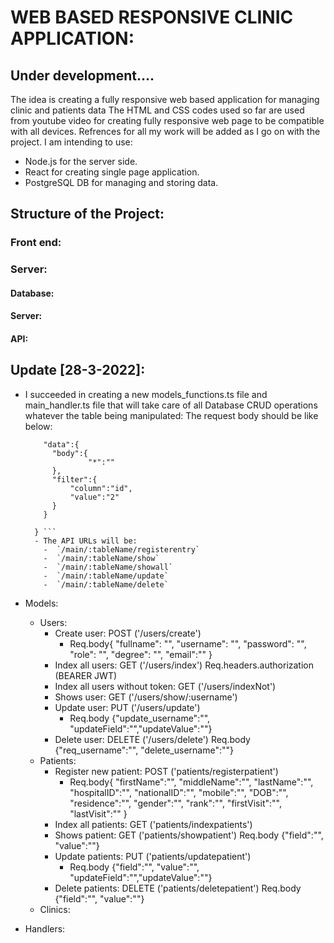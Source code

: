 # WEB BASED RESPONSIVE CLINIC APPLICATION:
## Under development....

The idea is creating a fully responsive web based application for managing clinic and patients data
The HTML and CSS codes used so far are used from youtube video for creating fully responsive web page to be compatible with all devices.
Refrences for all my work will be added as I go on with the project.
I am intending to use:
- Node.js for the server side.
- React for creating single page application.
- PostgreSQL DB for managing and storing data.


## Structure of the Project:
### Front end:

### Server:
#### Database:
#### Server:
#### API:
## Update [28-3-2022]:
  - I succeeded in creating a new models_functions.ts file and main_handler.ts file that will take care of all Database CRUD operations whatever the table being manipulated:
    The request body should be like below:
    ``` {
        "data":{
          "body":{
                  "*":""
          },
          "filter":{
              "column":"id",
              "value":"2"
          }     
        }

      } ```
      - The API URLs will be:
        -  `/main/:tableName/registerentry`
        -  `/main/:tableName/show`
        -  `/main/:tableName/showall`
        -  `/main/:tableName/update`
        -  `/main/:tableName/delete`
- Models:
    - Users:
        - Create user: POST ('/users/create')
            - Req.body{
                "fullname": "",
                "username": "",
                "password": "",
                "role": "",
                "degree": "",
                "email":""
                }
        - Index all users: GET ('/users/index') Req.headers.authorization (BEARER JWT)
        - Index all users without token: GET ('/users/indexNot')
        - Shows user: GET ('/users/show/:username')  
        - Update user: PUT ('/users/update')
          - Req.body {"update_username":"", "updateField":"","updateValue":""}
        - Delete user: DELETE ('/users/delete') Req.body {"req_username":"", "delete_username":""}
    - Patients:
        - Register new patient: POST ('patients/registerpatient')
            - Req.body{
              "firstName":"",
              "middleName":"",
              "lastName":"",
              "hospitalID":"",
              "nationalID":"",
              "mobile":"",
              "DOB":"",
              "residence":"",
              "gender":"",
              "rank":"",
              "firstVisit":"",
              "lastVisit":""
            }
        - Index all patients: GET ('patients/indexpatients')
        - Shows patient: GET ('patients/showpatient') Req.body {"field":"", "value":""}
        - Update patients: PUT ('patients/updatepatient')
          - Req.body {"field":"", "value":"", "updateField":"","updateValue":""}
        - Delete patients: DELETE ('patients/deletepatient') Req.body {"field":"", "value":""}
    - Clinics:


- Handlers:
